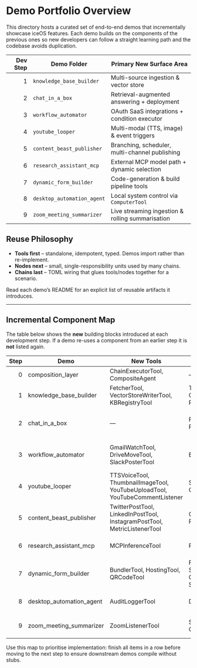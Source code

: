 # Demo Portfolio Overview

This directory hosts a curated set of end-to-end demos that incrementally showcase iceOS features.  Each demo builds on the components of the previous ones so new developers can follow a straight learning path and the codebase avoids duplication.

| Dev Step | Demo Folder | Primary New Surface Area |
|---------:|-------------|---------------------------|
| 1 | `knowledge_base_builder` | Multi-source ingestion & vector store |
| 2 | `chat_in_a_box` | Retrieval-augmented answering + deployment |
| 3 | `workflow_automator` | OAuth SaaS integrations + condition executor |
| 4 | `youtube_looper` | Multi-modal (TTS, image) & event triggers |
| 5 | `content_beast_publisher` | Branching, scheduler, multi-channel publishing |
| 6 | `research_assistant_mcp` | External MCP model path + dynamic selection |
| 7 | `dynamic_form_builder` | Code-generation & build pipeline tools |
| 8 | `desktop_automation_agent` | Local system control via `ComputerTool` |
| 9 | `zoom_meeting_summarizer` | Live streaming ingestion & rolling summarisation |

## Reuse Philosophy
- **Tools first** – standalone, idempotent, typed.  Demos import rather than re-implement.
- **Nodes next** – small, single-responsibility units used by many chains.
- **Chains last** – TOML wiring that glues tools/nodes together for a scenario.

Read each demo’s README for an explicit list of reusable artifacts it introduces. 

---

## Incremental Component Map
The table below shows the **new** building blocks introduced at each development step.  If a demo re-uses a component from an earlier step it is **not** listed again.

| Step | Demo | New Tools | New Nodes / Models | New Agents / Executors | Notes |
|-----:|------|-----------|--------------------|------------------------|-------|
| 0 | composition_layer | ChainExecutorTool, CompositeAgent | — | — | Enables micro-chain execution and bundling |
| 1 | knowledge_base_builder | FetcherTool, VectorStoreWriterTool, KBRegistryTool | TextExtractorNode, ChunkerNode, PIIScrubValidator | — | Establishes KB ingestion + vector store infrastructure |
| 2 | chat_in_a_box | — | FormIntakeNode, PromptBuilderNode | ChatbotDeploymentAgent | Leverages RetrievalNode & ValidatorNode from Step 1 |
| 3 | workflow_automator | GmailWatchTool, DriveMoveTool, SlackPosterTool | EmailParserNode | — | Adds OAuth SaaS tools; re-uses ConditionExecutor & WebhookTool |
| 4 | youtube_looper | TTSVoiceTool, ThumbnailImageTool, YouTubeUploadTool, YouTubeCommentListener | ScriptGeneratorNode, CommentSummariserNode | — | Introduces multi-modal media handling |
| 5 | content_beast_publisher | TwitterPostTool, LinkedInPostTool, InstagramPostTool, MetricListenerTool | ChannelAdapterNode, PostingSchedulerNode | — | Re-uses YouTubeShortsTool (Step 4) & ContentSegmenterNode |
| 6 | research_assistant_mcp | MCPInferenceTool | PlannerNode | — | Demonstrates external model path & dynamic selection |
| 7 | dynamic_form_builder | BundlerTool, HostingTool, QRCodeTool | FormSpec (model), SpecInterpreterNode, ComponentGeneratorNode, StylingNode | — | Shows asset code-gen & build pipeline |
| 8 | desktop_automation_agent | AuditLoggerTool | DesktopControllerNode | — | Uses existing ComputerTool & SchedulerNode |
| 9 | zoom_meeting_summarizer | ZoomListenerTool | SpeakerMapperNode, ChunkBufferNode | — | Streams live transcripts; re-uses summarisation & delivery utilities |

Use this map to prioritise implementation: finish all items in a row before moving to the next step to ensure downstream demos compile without stubs. 